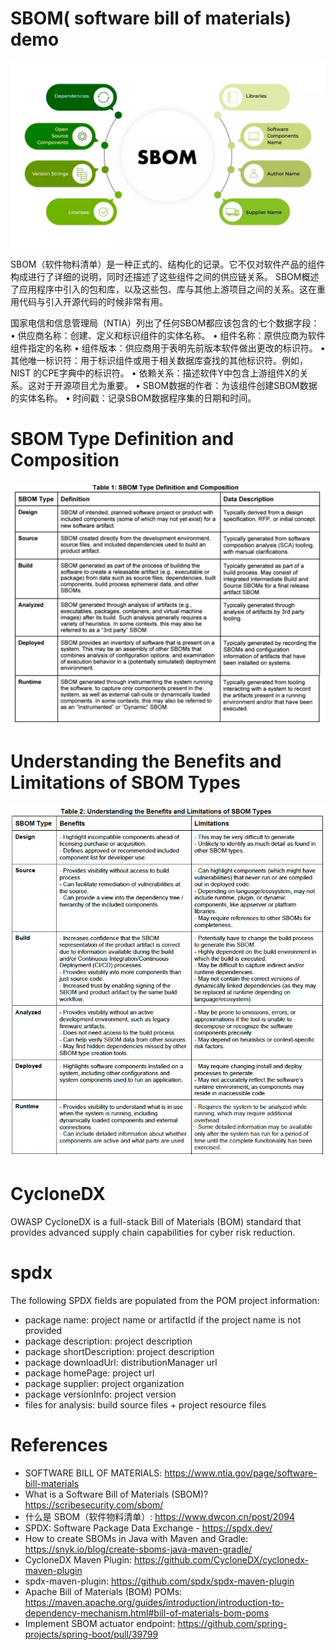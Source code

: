 SBOM( software bill of materials) demo
======================================

![SBOM Structure](sbom-structure.png)

SBOM（软件物料清单）是一种正式的、结构化的记录。它不仅对软件产品的组件构成进行了详细的说明，同时还描述了这些组件之间的供应链关系。
SBOM概述了应用程序中引入的包和库，以及这些包、库与其他上游项目之间的关系。这在重用代码与引入开源代码的时候非常有用。

国家电信和信息管理局（NTIA）列出了任何SBOM都应该包含的七个数据字段： • 供应商名称：创建、定义和标识组件的实体名称。 • 组件名称：原供应商为软件组件指定的名称 • 组件版本：供应商用于表明先前版本软件做出更改的标识符。 • 其他唯一标识符：用于标识组件或用于相关数据库查找的其他标识符。例如，NIST 的CPE字典中的标识符。 • 依赖关系：描述软件Y中包含上游组件X的关系。这对于开源项目尤为重要。 • SBOM数据的作者：为该组件创建SBOM数据的实体名称。 • 时间戳：记录SBOM数据程序集的日期和时间。

# SBOM Type Definition and Composition

![SBOM Type Definition](src/site/images/sbom-type-definition.png)

# Understanding the Benefits and Limitations of SBOM Types

![SBOM Type Benefit](src/site/images/sbom-type-benefit.png)

# CycloneDX

OWASP CycloneDX is a full-stack Bill of Materials (BOM) standard that provides advanced supply chain capabilities for cyber risk reduction.

# spdx

The following SPDX fields are populated from the POM project information:

- package name: project name or artifactId if the project name is not provided
- package description: project description
- package shortDescription: project description
- package downloadUrl: distributionManager url
- package homePage: project url
- package supplier: project organization
- package versionInfo: project version
- files for analysis: build source files + project resource files

# References

* SOFTWARE BILL OF MATERIALS: https://www.ntia.gov/page/software-bill-materials
* What is a Software Bill of Materials (SBOM)? https://scribesecurity.com/sbom/
* 什么是 SBOM（软件物料清单）: https://www.dwcon.cn/post/2094
* SPDX: Software Package Data Exchange - https://spdx.dev/
* How to create SBOMs in Java with Maven and Gradle: https://snyk.io/blog/create-sboms-java-maven-gradle/
* CycloneDX Maven Plugin: https://github.com/CycloneDX/cyclonedx-maven-plugin
* spdx-maven-plugin: https://github.com/spdx/spdx-maven-plugin
* Apache Bill of Materials (BOM) POMs: https://maven.apache.org/guides/introduction/introduction-to-dependency-mechanism.html#bill-of-materials-bom-poms
* Implement SBOM actuator endpoint: https://github.com/spring-projects/spring-boot/pull/39799